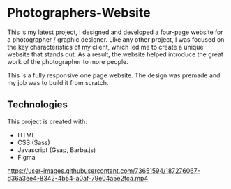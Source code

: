 # Photographers-Website

This is my latest project, I designed and developed a four-page website for a photographer / graphic designer. Like any other project, I was focused on the key characteristics of my client, which led me to create a unique website that stands out. As a result, the website helped introduce the great work of the photographer to more people. 

This is a fully responsive one page website. The design was premade and my job was to build it from scratch.

## Technologies
This project is created with:
* HTML
* CSS (Sass)
* Javascript (Gsap, Barba.js)
* Figma

https://user-images.githubusercontent.com/73651594/187276067-d36a3ee4-8342-4b54-a0af-79e04a5e2fca.mp4

